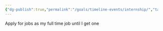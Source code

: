 ```yaml
---
{"dg-publish":true,"permalink":"/goals/timeline-events/internship/","tags":["timeline","plans"]}
---
```



Apply for jobs as my full time job until I get one